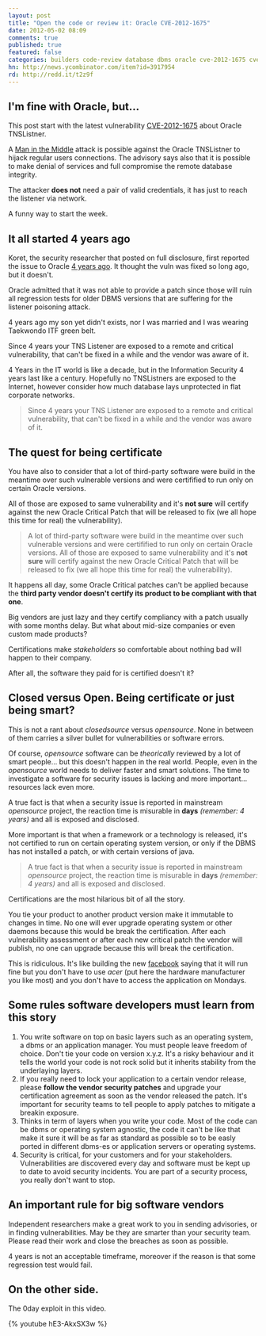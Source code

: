 ```yaml
---
layout: post
title: "Open the code or review it: Oracle CVE-2012-1675"
date: 2012-05-02 08:09
comments: true
published: true
featured: false
categories: builders code-review database dbms oracle cve-2012-1675 cve tnslistener man-in-the-middle
hn: http://news.ycombinator.com/item?id=3917954
rd: http://redd.it/t2z9f
---
```


## I'm fine with Oracle, but...

This post start with the latest vulnerability
[CVE-2012-1675](http://urlin.it/2f2c1) about Oracle TNSListner.

A [Man in the Middle](http://urlin.it/2f2c7) attack is possible against the
Oracle TNSListner to hijack regular users connections. The advisory says also
that it is possible to make denial of services and full compromise the remote
database integrity.

The attacker **does not** need a pair of valid credentials, it has just to
reach the listener via network.

A funny way to start the week.

<!-- more -->

## It all started 4 years ago

Koret, the security researcher that posted on full disclosure, first reported
the issue to Oracle [4 years ago](http://urlin.it/2f2cf). It thought the vuln
was fixed so long ago, but it doesn't.

Oracle admitted that it was not able to provide a patch since those will ruin
all regression tests for older DBMS versions that are suffering for the
listener poisoning attack.

4 years ago my son yet didn't exists, nor I was married and I was wearing
Taekwondo ITF green belt.

Since 4 years your TNS Listener are exposed to a remote and critical
vulnerability, that can't be fixed in a while and the vendor was aware of it.

4 Years in the IT world is like a decade, but in the Information Security 4
years last like a century. Hopefully no TNSListners are exposed to the
Internet, however consider how much database lays unprotected in flat corporate
networks.

> Since 4 years your TNS Listener are exposed to a remote and critical
> vulnerability, that can't be fixed in a while and the vendor was aware of it.

## The quest for being certificate

You have also to consider that a lot of third-party software were build in the
meantime over such vulnerable versions and were certifified to run only on
certain Oracle versions. 

All of those are exposed to same vulnerability and it's **not sure** will
certify against the new Oracle Critical Patch that will be released to fix (we
all hope this time for real) the vulnerability).


> A lot of third-party software were build in the meantime over such vulnerable
> versions and were certifified to run only on certain Oracle versions. All of
> those are exposed to same vulnerability and it's **not sure** will certify
> against the new Oracle Critical Patch that will be released to fix (we all hope
> this time for real) the vulnerability).

It happens all day, some Oracle Critical patches can't be applied because the
**third party vendor doesn't certify its product to be compliant with that
one**. 

Big vendors are just lazy and they certify compliancy with a patch usually with
some months delay. But what about mid-size companies or even custom made
products?

Certifications make _stakeholders_ so comfortable about nothing bad will happen
to their company. 

After all, the software they paid for is certified doesn't it?

## Closed versus Open. Being certificate or just being smart?

This is not a rant about _closedsource_ versus _opensource_. None in between of
them carries a silver bullet for vulnerabilities or software errors.

Of course, _opensource_ software can be _theorically_ reviewed by a lot of
smart people... but this doesn't happen in the real world. People, even in the
_opensource_ world needs to deliver faster and smart solutions. The time to
investigate a software for security issues is lacking and more important...
resources lack even more.

A true fact is that when a security issue is reported in mainstream
_opensource_ project, the reaction time is misurable in **days** _(remember: 4
years)_ and all is exposed and disclosed.

More important is that when a framework or a technology is released, it's not
certified to run on certain operating system version, or only if the DBMS has
not installed a patch, or with certain versions of java.

> A true fact is that when a security issue is reported in mainstream
> _opensource_ project, the reaction time is misurable in **days** _(remember: 4
> years)_ and all is exposed and disclosed.

Certifications are the most hilarious bit of all the story. 

You tie your product to another product version make it immutable to changes in
time. No one will ever upgrade operating system or other daemons because this
would be break the certification.
After each vulnerability assessment or after each new critical patch the vendor
will publish, no one can upgrade because this will break the certification.

This is ridiculous. It's like building the new [facebook](http://facebook.com)
saying that it will run fine but you don't have to use _acer_ (put here the
hardware manufacturer you like most) and you don't have to access the
application on Mondays.

## Some rules software developers must learn from this story

1. You write software on top on basic layers such as an operating system, a
   dbms or an application manager. You must people leave freedom of choice.
   Don't tie your code on version x.y.z. It's a risky behaviour and it tells
   the world your code is not rock solid but it inherits stability from the
   underlaying layers.
2. If you really need to lock your application to a certain vendor release,
   please **follow the vendor security patches** and upgrade your certification
   agreement as soon as the vendor released the patch. It's important for security
   teams to tell people to apply patches to mitigate a breakin exposure.
3. Thinks in term of layers when you write your code. Most of the code can be
   dbms or operating system agnostic, the code it can't be like that make it
   sure it will be as far as standard as possible so to be easly ported in
   different dbms-es or application servers or operating systems.
4. Security is critical, for your customers and for your stakeholders.
   Vulnerabilities are discovered every day and software must be kept up to
   date to avoid security incidents. You are part of a security process, you
   really don't want to stop.

## An important rule for big software vendors

Independent researchers make a great work to you in sending advisories, or in
finding vulnerabilities. May be they are smarter than your security team.
Please read their work and close the breaches as soon as possible.

4 years is not an acceptable timeframe, moreover if the reason is that some
regression test would fail.

## On the other side.

The 0day exploit in this video.

{% youtube hE3-AkxSX3w %}
